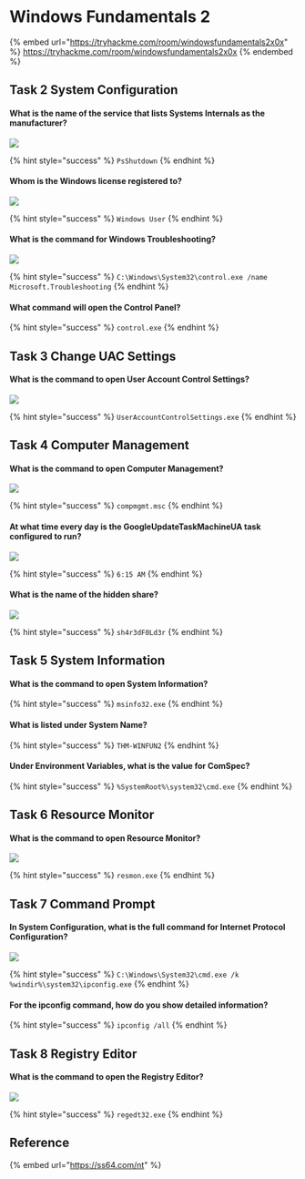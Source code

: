 # Windows Fundamentals 2

{% embed url="https://tryhackme.com/room/windowsfundamentals2x0x" %}
https://tryhackme.com/room/windowsfundamentals2x0x
{% endembed %}

## Task 2 System Configuration

#### What is the name of the service that lists Systems Internals as the manufacturer?

![](<../../.gitbook/assets/Screenshot from 2022-04-10 20-27-02.png>)

{% hint style="success" %}
`PsShutdown`
{% endhint %}

#### Whom is the Windows license registered to?

![](<../../.gitbook/assets/Screenshot from 2022-04-10 20-29-14.png>)

{% hint style="success" %}
`Windows User`
{% endhint %}

#### What is the command for Windows Troubleshooting?

![](<../../.gitbook/assets/Screenshot from 2022-04-10 20-28-27.png>)

{% hint style="success" %}
`C:\Windows\System32\control.exe /name Microsoft.Troubleshooting`
{% endhint %}

#### What command will open the Control Panel?

{% hint style="success" %}
`control.exe`
{% endhint %}

## Task 3 Change UAC Settings

#### What is the command to open User Account Control Settings?

![](<../../.gitbook/assets/Screenshot from 2022-04-10 20-35-45.png>)

{% hint style="success" %}
`UserAccountControlSettings.exe`
{% endhint %}

## Task 4 Computer Management

#### What is the command to open Computer Management?

![](<../../.gitbook/assets/Screenshot from 2022-04-10 20-52-41.png>)

{% hint style="success" %}
`compmgmt.msc`
{% endhint %}

#### At what time every day is the GoogleUpdateTaskMachineUA task configured to run?

![](<../../.gitbook/assets/Screenshot from 2022-04-10 20-53-15.png>)

{% hint style="success" %}
`6:15 AM`
{% endhint %}

#### What is the name of the hidden share?

![](<../../.gitbook/assets/Screenshot from 2022-04-10 20-54-03.png>)

{% hint style="success" %}
`sh4r3dF0Ld3r`
{% endhint %}

## Task 5 System Information

#### What is the command to open System Information?

{% hint style="success" %}
`msinfo32.exe`
{% endhint %}

#### What is listed under System Name?

{% hint style="success" %}
`THM-WINFUN2`
{% endhint %}

#### Under Environment Variables, what is the value for ComSpec?

{% hint style="success" %}
`%SystemRoot%\system32\cmd.exe`
{% endhint %}

## Task 6 Resource Monitor

#### What is the command to open Resource Monitor?

![](<../../.gitbook/assets/Screenshot from 2022-04-10 20-58-53 (1).png>)

{% hint style="success" %}
`resmon.exe`
{% endhint %}

## Task 7 Command Prompt

#### In System Configuration, what is the full command for Internet Protocol Configuration?

![](<../../.gitbook/assets/Screenshot from 2022-04-10 21-00-42.png>)

{% hint style="success" %}
`C:\Windows\System32\cmd.exe /k %windir%\system32\ipconfig.exe`
{% endhint %}

#### For the ipconfig command, how do you show detailed information?

{% hint style="success" %}
`ipconfig /all`
{% endhint %}

## Task 8 Registry Editor

#### What is the command to open the Registry Editor?

![](<../../.gitbook/assets/Screenshot from 2022-04-10 21-01-35.png>)

{% hint style="success" %}
`regedt32.exe`
{% endhint %}

## Reference

{% embed url="https://ss64.com/nt" %}
